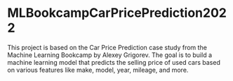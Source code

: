# MLBookcampCarPricePrediction2022
This project is based on the Car Price Prediction case study from the Machine Learning Bookcamp by Alexey Grigorev. The goal is to build a machine learning model that predicts the selling price of used cars based on various features like make, model, year, mileage, and more.
